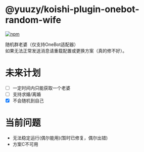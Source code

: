 # @yuuzy/koishi-plugin-onebot-random-wife

[![npm](https://img.shields.io/npm/v/@yuuzy/koishi-plugin-onebot-random-wife?style=flat-square)](https://www.npmjs.com/package/@yuuzy/koishi-plugin-onebot-random-wife)

随机群老婆（仅支持OneBot适配器）  
如果无法正常发送消息请重载配置或更换方案（真的修不好）。

# 未来计划

- [ ] 一定时间内只能获取一个老婆  
- [ ] 支持求婚/离婚
- [x] 不会随机到自己

# 当前问题

- 无法稳定运行(偶尔能用)(暂时已修复，偶尔出错)
- 方案C不可用
